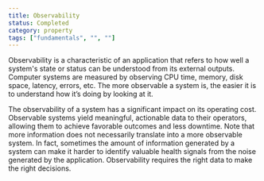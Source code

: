 ```yaml
---
title: Observability
status: Completed
category: property
tags: ["fundamentals", "", ""]
---
```


Observability is a characteristic of an application that refers to 
how well a system's state or status can be understood from its external outputs. 
Computer systems are measured by observing CPU time, memory, disk space, latency, errors, etc. 
The more observable a system is, the easier it is to understand how it’s doing by looking at it.

The observability of a system has a significant impact on its operating cost. 
Observable systems yield meaningful, actionable data to their operators, 
allowing them to achieve favorable outcomes and less downtime. 
Note that more information does not necessarily translate into a more observable system. 
In fact, sometimes the amount of information generated by a system can make it harder to 
identify valuable health signals from the noise generated by the application. 
Observability requires the right data to make the right decisions. 
